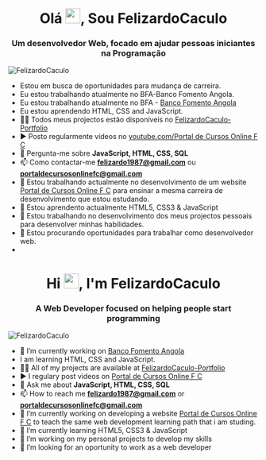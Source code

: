 <h1 align="center">Olá <img src="https://avatars.githubusercontent.com/u/105264210?s=400&u=981c1d2aa18c1c2a20ed8dbce6ca0735f865bc40&v=4" width="30px">, Sou FelizardoCaculo</h1>
<h3 align="center">Um desenvolvedor Web, focado em ajudar pessoas iniciantes na Programação</h3>
<p align="left"> <img src="https://github.com/account" alt="FelizardoCaculo" /> </p>


- Estou em busca de oportunidades para mudança de carreira.
- Eu estou trabalhando atualmente no BFA-Banco Fomento Angola.
- Eu estou trabalhando atualmente no BFA - [Banco Fomento Angola](https://www.bfa.ao)
- Eu estou aprendendo HTML, CSS and JavaScript.
- 👨‍💻 Todos meus projectos estão disponíveis no [FelizardoCaculo-Portfolio](https://felizardo-caculo-portfolio.onrender.com)
- ▶️ Posto regularmente vídeos no [youtube.com/Portal de Cursos Online F C](https://youtube.com/channel/UCGJg7DtpcwaBxNcI0iCwDYQ)
- 💬 Pergunta-me sobre **JavaScript, HTML, CSS, SQL**
- 📫 Como contactar-me **felizardo1987@gmail.com** ou **portaldecursosonlinefc@gmail.com**
- 🔭 Estou trabalhando actualmente no desenvolvimento de um website [Portal de Cursos Online F C](https://portal-de-cursos-online-fc.onrender.com) para ensinar a mesma carreira de desenvolvimento que estou estudando.
- 🌱 Estou aprendento actualmente HTML5, CSS3 & JavaScript
- 👯 Estou trabalhando no desenvolvimento dos meus projectos pessoais para desenvolver minhas habilidades.
- 🤔 Estou procurando oportunidades para trabalhar como desenvolvedor web.
-


<h1 align="center">Hi <img src="https://avatars.githubusercontent.com/u/105264210?s=400&u=981c1d2aa18c1c2a20ed8dbce6ca0735f865bc40&v=4" width="30px">, I'm FelizardoCaculo</h1>
<h3 align="center">A Web Developer focused on helping people start programming</h3>
<p align="left"> <img src="https://github.com/account" alt="FelizardoCaculo" /> </p>

- 🔭 I’m currently working on [Banco Fomento Angola](https://www.bfa.ao)
- I am learning HTML, CSS and JavaScript.
- 👨‍💻 All of my projects are available at [FelizardoCaculo-Portfolio](https://felizardo-caculo-portfolio.onrender.com)
- ▶️ I regulary post videos on [Portal de Cursos Online F C](https://portal-de-cursos-online-fc.onrender.com)
- 💬 Ask me about **JavaScript, HTML, CSS, SQL**
- 📫 How to reach me **felizardo1987@gmail.com** or **portaldecursosonlinefc@gmail.com**
- 🔭 I’m currently working on developing a website [Portal de Cursos Online F C](https://portal-de-cursos-online-fc.onrender.com) to teach the same web development learning path that i am studing.
- 🌱 I’m currently learning HTML5, CSS3 & JavaScript
- 👯 I’m working on my personal projects to develop my skills
- 🤔 I’m looking for an oportunity to work as a web developer


